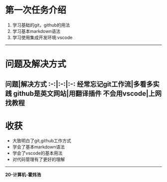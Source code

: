 # 第一次任务介绍
1. 学习基础的git，github的用法
2. 学习基本markdown语法
3. 学习使用集成开发环境:vscode
---
# 问题及解决方式
问题|解决方式
:-:|:-:|:-:
经常忘记git工作流|多看多实践
github是英文网站|用翻译插件
不会用vscode|上网找教程
---
# 收获
- 大致明白了git,github工作方式
- 学会了基本markdown语法
- 学会了vscode的基本用法
- 对代码管理有了更好的理解
---
**20-计算机-霍炜浩**